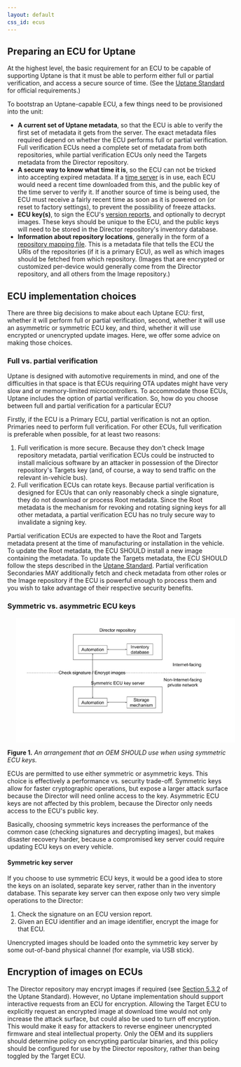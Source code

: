 ```yaml
---
layout: default
css_id: ecus
---
```


## Preparing an ECU for Uptane

At the highest level, the basic requirement for an ECU to be capable of supporting Uptane is that it must be able to perform either full or partial verification, and access a secure source of time. (See the [Uptane Standard](https://uptane.github.io/uptane-standard/uptane-standard.html#build-time-prerequisite-requirements-for-ecus) for official requirements.)

To bootstrap an Uptane-capable ECU, a few things need to be provisioned into the unit:

* **A current set of Uptane metadata**, so that the ECU is able to verify the first set of metadata it gets from the server. The exact metadata files required depend on whether the ECU performs full or partial verification. Full verification ECUs need a complete set of metadata from both repositories, while partial verification ECUs only need the Targets metadata from the Director repository.
* **A secure way to know what time it is**, so the ECU can not be tricked into accepting expired metadata. If a [time server](https://uptane.github.io/deployment-considerations/repositories.html#time-server) is in use, each ECU would need a recent time downloaded from this, and the public key of the time server to verify it. If another source of time is being used, the ECU must receive a fairly recent time as soon as it is powered on (or reset to factory settings), to prevent the possibility of freeze attacks.
* **ECU key(s)**, to sign the ECU's [version reports](https://uptane.github.io/papers/ieee-isto-6100.1.0.0.uptane-standard.html#version_report), and optionally to decrypt images. These keys should be unique to the ECU, and the public keys will need to be stored in the Director repository's inventory database.
* **Information about repository locations**, generally in the form of a [repository mapping file](https://uptane.github.io/papers/ieee-isto-6100.1.0.0.uptane-standard.html#repo_mapping_meta). This is a metadata file that tells the ECU the URIs of the repositories (if it is a primary ECU), as well as which images should be fetched from which repository. (Images that are encrypted or customized per-device would generally come from the Director repository, and all others from the Image repository.)

## ECU implementation choices

There are three big decisions to make about each Uptane ECU: first, whether it will perform full or partial verification, second, whether it will use an asymmetric or symmetric ECU key, and third, whether it will use encrypted or unencrypted update images. Here, we offer some advice on making those choices.

### Full vs. partial verification

Uptane is designed with automotive requirements in mind, and one of the difficulties in that space is that ECUs requiring OTA updates might have very slow and or memory-limited microcontrollers. To accommodate those ECUs, Uptane includes the option of partial verification. So, how do you choose between full and partial verification for a particular ECU?

Firstly, if the ECU is a Primary ECU, partial verification is not an option. Primaries need to perform full verification. For other ECUs, full verification is preferable when possible, for at least two reasons:

1. Full verification is more secure. Because they don't check Image repository metadata, partial verification ECUs could be instructed to install malicious software by an attacker in possession of the Director repository's Targets key (and, of course, a way to send traffic on the relevant in-vehicle bus).
2. Full verification ECUs can rotate keys. Because partial verification is designed for ECUs that can only reasonably check a single signature, they do not download or process Root metadata. Since the Root metadata is the mechanism for revoking and rotating signing keys for all other metadata, a partial verification ECU has no truly secure way to invalidate a signing key.

Partial verification ECUs are expected to have the Root and Targets metadata present at the time of manufacturing or installation in the vehicle. To update the Root metadata, the ECU SHOULD install a new image containing the metadata. To update the Targets metadata, the ECU SHOULD follow the steps described in the [Uptane Standard](https://uptane.github.io/papers/ieee-isto-6100.1.0.0.uptane-standard.html#partial_verification). Partial verification Secondaries MAY additionally fetch and check metadata from other roles or the Image repository if the ECU is powerful enough to process them and you wish to take advantage of their respective security benefits.

### Symmetric vs. asymmetric ECU keys

<img align="center" src="assets/images/ECU_1_sym_asym.png" width="500" style="margin: 0px 20px"/>

**Figure 1.** *An arrangement that an OEM SHOULD use when using symmetric ECU keys.*

ECUs are permitted to use either symmetric or asymmetric keys. This choice is effectively a performance vs. security trade-off. Symmetric keys allow for faster cryptographic operations, but expose a larger attack surface because the Director will need online access to the key. Asymmetric ECU keys are not affected by this problem, because the Director only needs access to the ECU's public key.

Basically, choosing symmetric keys increases the performance of the common case (checking signatures and decrypting images), but makes disaster recovery harder, because a compromised key server could require updating ECU keys on every vehicle.

#### Symmetric key server

If you choose to use symmetric ECU keys, it would be a good idea to store the keys on an isolated, separate key server, rather than in the inventory database. This separate key server can then expose only two very simple operations to the Director:

1. Check the signature on an ECU version report.
2. Given an ECU identifier and an image identifier, encrypt the image for that ECU.

Unencrypted images should be loaded onto the symmetric key server by some out-of-band physical channel (for example, via USB stick).

## Encryption of images on ECUs

The Director repository may encrypt images if required (see [Section 5.3.2](https://uptane.github.io/papers/ieee-isto-6100.1.0.0.uptane-standard.html#director_repository) of the Uptane Standard). However, no Uptane implementation should support interactive requests from an ECU for encryption.  Allowing the Target ECU to explicitly request an encrypted image at download time would not only increase the attack surface, but could also be used to turn off encryption. This would make it easy for attackers to reverse engineer unencrypted firmware and steal intellectual property. Only the OEM and its suppliers should determine policy on encrypting particular binaries, and this policy should be configured for use by the Director repository, rather than being toggled by the Target ECU.
